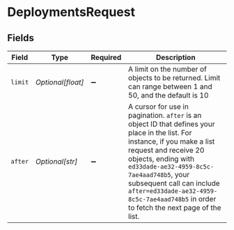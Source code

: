 # DeploymentsRequest


## Fields

| Field                                                                                                                                                                                                                                                                                                                                        | Type                                                                                                                                                                                                                                                                                                                                         | Required                                                                                                                                                                                                                                                                                                                                     | Description                                                                                                                                                                                                                                                                                                                                  |
| -------------------------------------------------------------------------------------------------------------------------------------------------------------------------------------------------------------------------------------------------------------------------------------------------------------------------------------------- | -------------------------------------------------------------------------------------------------------------------------------------------------------------------------------------------------------------------------------------------------------------------------------------------------------------------------------------------- | -------------------------------------------------------------------------------------------------------------------------------------------------------------------------------------------------------------------------------------------------------------------------------------------------------------------------------------------- | -------------------------------------------------------------------------------------------------------------------------------------------------------------------------------------------------------------------------------------------------------------------------------------------------------------------------------------------- |
| `limit`                                                                                                                                                                                                                                                                                                                                      | *Optional[float]*                                                                                                                                                                                                                                                                                                                            | :heavy_minus_sign:                                                                                                                                                                                                                                                                                                                           | A limit on the number of objects to be returned. Limit can range between 1 and 50, and the default is 10                                                                                                                                                                                                                                     |
| `after`                                                                                                                                                                                                                                                                                                                                      | *Optional[str]*                                                                                                                                                                                                                                                                                                                              | :heavy_minus_sign:                                                                                                                                                                                                                                                                                                                           | A cursor for use in pagination. `after` is an object ID that defines your place in the list. For instance, if you make a list request and receive 20 objects, ending with `ed33dade-ae32-4959-8c5c-7ae4aad748b5`, your subsequent call can include `after=ed33dade-ae32-4959-8c5c-7ae4aad748b5` in order to fetch the next page of the list. |
